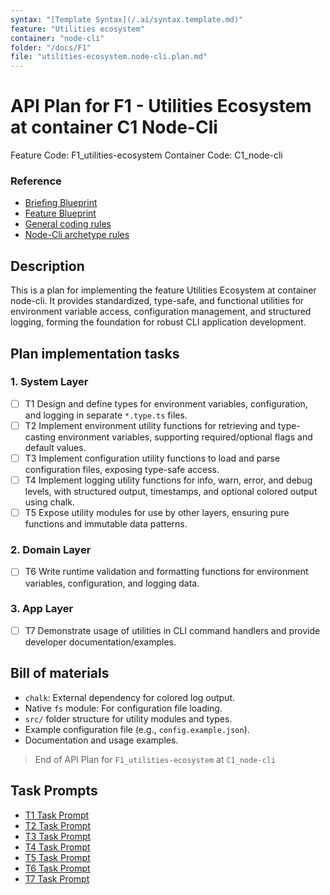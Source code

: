 ```yaml
---
syntax: "[Template Syntax](/.ai/syntax.template.md)"
feature: "Utilities ecosystem"
container: "node-cli"
folder: "/docs/F1"
file: "utilities-ecosystem.node-cli.plan.md"
---
```


# API Plan for F1 - Utilities Ecosystem at container C1 Node-Cli

Feature Code: F1_utilities-ecosystem
Container Code: C1_node-cli

### Reference

- [Briefing Blueprint](/docs/briefing.blueprint.md)
- [Feature Blueprint](/docs/F1/utilities-ecosystem.blueprint.md)
- [General coding rules](/.ai/builder/rules/code.rules.md)
- [Node-Cli archetype rules](/.ai/builder/rules/node-cli.rules.md)

## Description

This is a plan for implementing the feature Utilities Ecosystem at container node-cli. It provides standardized, type-safe, and functional utilities for environment variable access, configuration management, and structured logging, forming the foundation for robust CLI application development.

## Plan implementation tasks

### 1. System Layer
- [ ] T1 Design and define types for environment variables, configuration, and logging in separate `*.type.ts` files.
- [ ] T2 Implement environment utility functions for retrieving and type-casting environment variables, supporting required/optional flags and default values.
- [ ] T3 Implement configuration utility functions to load and parse configuration files, exposing type-safe access.
- [ ] T4 Implement logging utility functions for info, warn, error, and debug levels, with structured output, timestamps, and optional colored output using chalk.
- [ ] T5 Expose utility modules for use by other layers, ensuring pure functions and immutable data patterns.

### 2. Domain Layer
- [ ] T6 Write runtime validation and formatting functions for environment variables, configuration, and logging data.

### 3. App Layer
- [ ] T7 Demonstrate usage of utilities in CLI command handlers and provide developer documentation/examples.

## Bill of materials

- `chalk`: External dependency for colored log output.
- Native `fs` module: For configuration file loading.
- `src/` folder structure for utility modules and types.
- Example configuration file (e.g., `config.example.json`).
- Documentation and usage examples.

> End of API Plan for `F1_utilities-ecosystem` at `C1_node-cli`

## Task Prompts

- [T1 Task Prompt](./utilities-ecosystem.node-cli.T1.task.md)
- [T2 Task Prompt](./utilities-ecosystem.node-cli.T2.task.md)
- [T3 Task Prompt](./utilities-ecosystem.node-cli.T3.task.md)
- [T4 Task Prompt](./utilities-ecosystem.node-cli.T4.task.md)
- [T5 Task Prompt](./utilities-ecosystem.node-cli.T5.task.md)
- [T6 Task Prompt](./utilities-ecosystem.node-cli.T6.task.md)
- [T7 Task Prompt](./utilities-ecosystem.node-cli.T7.task.md)